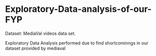# Exploratory-Data-analysis-of-our-FYP
 
 Dataset: MediaVal videos data set.
 
 Exploratory Data Analysis performed due to find shortcominngs in our dataset provided by mediaval
